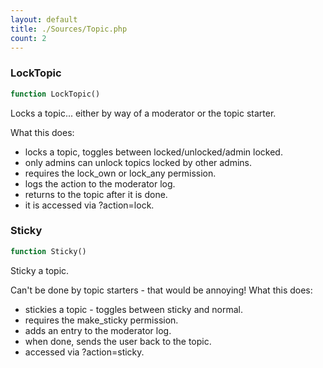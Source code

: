 ```yaml
---
layout: default
title: ./Sources/Topic.php
count: 2
---
```


### LockTopic

```php
function LockTopic()
```
Locks a topic... either by way of a moderator or the topic starter.

What this does:
- locks a topic, toggles between locked/unlocked/admin locked.
- only admins can unlock topics locked by other admins.
- requires the lock_own or lock_any permission.
- logs the action to the moderator log.
- returns to the topic after it is done.
- it is accessed via ?action=lock.

### Sticky

```php
function Sticky()
```
Sticky a topic.

Can't be done by topic starters - that would be annoying!
What this does:
 - stickies a topic - toggles between sticky and normal.
 - requires the make_sticky permission.
 - adds an entry to the moderator log.
 - when done, sends the user back to the topic.
 - accessed via ?action=sticky.

